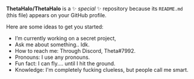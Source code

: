 **ThetaHalo/ThetaHalo** is a ✨ _special_ ✨ repository because its `README.md` (this file) appears on your GitHub profile.

Here are some ideas to get you started:

- I’m currently working on a secret project,
- Ask me about something.. Idk.
- How to reach me: Through Discord, Theta#7992.
- Pronouns: I use any pronouns.
- Fun fact: I can fly.... until I hit the ground.
- Knowledge: I'm completely fucking clueless, but people call me smart. 
